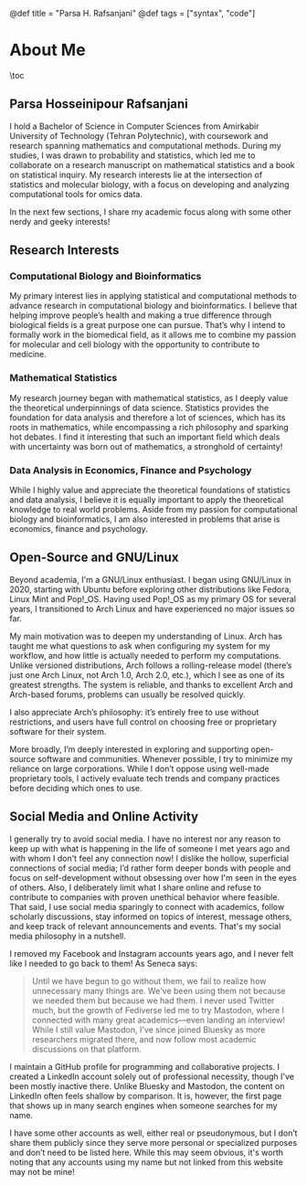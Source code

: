 @def title = "Parsa H. Rafsanjani"
@def tags = ["syntax", "code"]

# About Me

\toc

## Parsa Hosseinipour Rafsanjani

I hold a Bachelor of Science in Computer Sciences from Amirkabir University of Technology (Tehran Polytechnic),
with coursework and research spanning mathematics and computational methods.
During my studies, I was drawn to probability and statistics,
which led me to collaborate on a research manuscript on mathematical statistics and a book on statistical inquiry.
My research interests lie at the intersection of statistics and molecular biology, with a focus on developing and analyzing computational tools for omics data.

In the next few sections, I share my academic focus along with some other nerdy and geeky interests!

## Research Interests

### Computational Biology and Bioinformatics

My primary interest lies in applying statistical and computational methods to advance research in computational biology and bioinformatics.
I believe that helping improve people’s health and making a true difference through biological fields is a great purpose one can pursue.
That’s why I intend to formally work in the biomedical field, as it allows me to combine my passion for molecular and cell biology with the opportunity to contribute to medicine.

### Mathematical Statistics

My research journey began with mathematical statistics,
as I deeply value the theoretical underpinnings of data science.
Statistics provides the foundation for data analysis and therefore a lot of sciences,
which has its roots in mathematics, while encompassing a rich philosophy and sparking hot debates.
I find it interesting that such an important field which deals with uncertainty was born out of mathematics, a stronghold of certainty!

### Data Analysis in Economics, Finance and Psychology

While I highly value and appreciate the theoretical foundations of statistics and data analysis,
I believe it is equally important to apply the theoretical knowledge to real world problems.
Aside from my passion for computational biology and bioinformatics,
I am also interested in problems that arise is economics, finance and psychology.

## Open-Source and GNU/Linux

Beyond academia, I'm a GNU/Linux enthusiast.
I began using GNU/Linux in 2020,
starting with Ubuntu before exploring other distributions like Fedora, Linux Mint and Pop!\_OS.
Having used Pop!_OS as my primary OS for several years, I transitioned to Arch Linux and have experienced no major issues so far.

My main motivation was to deepen my understanding of Linux.
Arch has taught me what questions to ask when configuring my system for my workflow,
and how little is actually needed to perform my computations.
Unlike versioned distributions, Arch follows a rolling-release model (there’s just one Arch Linux, not Arch 1.0, Arch 2.0, etc.),
which I see as one of its greatest strengths.
The system is reliable, and thanks to excellent Arch and Arch-based forums, problems can usually be resolved quickly.

I also appreciate Arch’s philosophy:
it’s entirely free to use without restrictions, and users have full control on choosing free or proprietary software for their system.

More broadly, I’m deeply interested in exploring and supporting open-source software and communities.
Whenever possible, I try to minimize my reliance on large corporations.
While I don’t oppose using well-made proprietary tools, I actively evaluate tech trends and company practices before deciding which ones to use.

## Social Media and Online Activity

I generally try to avoid social media.
I have no interest nor any reason to keep up with what is happening in the life of someone I met years ago and with whom I don't feel any connection now!
I dislike the hollow, superficial connections of social media; I’d rather form deeper bonds with people and focus on self-development without obsessing over how I'm seen in the eyes of others.
Also, I deliberately limit what I share online and refuse to contribute to companies with proven unethical behavior where feasible.
That said, I use social media sparingly to connect with academics, follow scholarly discussions, stay informed on topics of interest, message others, and keep track of relevant announcements and events.
That's my social media philosophy in a nutshell.

I removed my Facebook and Instagram accounts years ago, and I never felt like I needed to go back to them!
As Seneca says:
> Until we have begun to go without them, we fail to realize how unnecessary many things are. We've been using them not because we needed them but because we had them.
I never used Twitter much, but the growth of Fediverse led me to try Mastodon, where I connected with many great academics—even landing an interview!
While I still value Mastodon, I've since joined Bluesky as more researchers migrated there, and now follow most academic discussions on that platform.

I maintain a GitHub profile for programming and collaborative projects.
I created a LinkedIn account solely out of professional necessity, though I've been mostly inactive there.
Unlike Bluesky and Mastodon, the content on LinkedIn often feels shallow by comparison.
It is, however, the first page that shows up in many search engines when someone searches for my name.

I have some other accounts as well, either real or pseudonymous, but I don’t share them publicly since they serve more personal or specialized purposes and don’t need to be listed here.
While this may seem obvious, it's worth noting that any accounts using my name but not linked from this website may not be mine!
